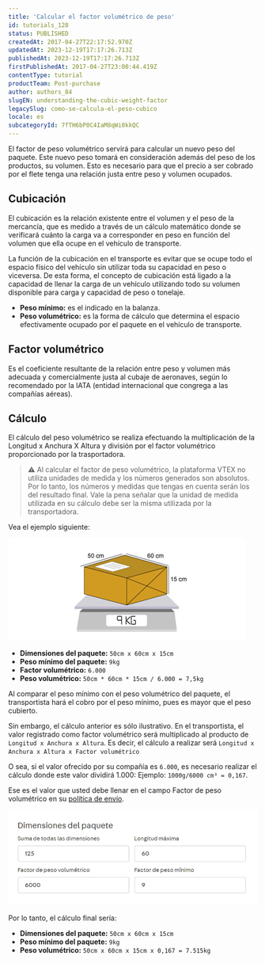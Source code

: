 ```yaml
---
title: 'Calcular el factor volumétrico de peso'
id: tutorials_128
status: PUBLISHED
createdAt: 2017-04-27T22:17:52.970Z
updatedAt: 2023-12-19T17:17:26.713Z
publishedAt: 2023-12-19T17:17:26.713Z
firstPublishedAt: 2017-04-27T23:00:44.419Z
contentType: tutorial
productTeam: Post-purchase
author: authors_84
slugEN: understanding-the-cubic-weight-factor
legacySlug: como-se-calcula-el-peso-cubico
locale: es
subcategoryId: 7fTH6bP0C4IaM8qWi0kkQC
---
```


El factor de peso volumétrico servirá para calcular un nuevo peso del paquete. Este nuevo peso tomará en consideración además del peso de los productos, su volumen. Esto es necesario para que el precio a ser cobrado por el flete tenga una relación justa entre peso y volumen ocupados.

## Cubicación

El cubicación es la relación existente entre el volumen y el peso de la mercancía, que es medido a través de un cálculo matemático donde se verificará cuánto la carga va a corresponder en peso en función del volumen que ella ocupe en el vehículo de transporte.

La función de la cubicación en el transporte es evitar que se ocupe todo el espacio físico del vehículo sin utilizar toda su capacidad en peso o viceversa. De esta forma, el concepto de cubicación está ligado a la capacidad de llenar la carga de un vehículo utilizando todo su volumen disponible para carga y capacidad de peso o tonelaje.

- __Peso mínimo:__ es el indicado en la balanza.
- __Peso volumétrico:__ es la forma de cálculo que determina el espacio efectivamente ocupado por el paquete en el vehículo de transporte.

## Factor volumétrico

Es el coeficiente resultante de la relación entre peso y volumen más adecuada y comercialmente justa al cubaje de aeronaves, según lo recomendado por la IATA (entidad internacional que congrega a las compañías aéreas).

## Cálculo

El cálculo del peso volumétrico se realiza efectuando la multiplicación de la Longitud x Anchura X Altura y división por el factor volumétrico proporcionado por la trasportadora.

> ⚠️ Al calcular el factor de peso volumétrico, la plataforma VTEX no utiliza unidades de medida y los números generados son absolutos. Por lo tanto, los números y medidas que tengas en cuenta serán los del resultado final. Vale la pena señalar que la unidad de medida utilizada en su cálculo debe ser la misma utilizada por la transportadora.

Vea el ejemplo siguiente:

![example_cubic_weight_es](https://raw.githubusercontent.com/vtexdocs/help-center-content/refs/heads/main/docs/es/tutorials/env%C3%ADo/estrat%C3%A9gia-de-env%C3%ADo/como-se-calcula-el-peso-cubico_1.jpg)

- __Dimensiones del paquete:__ `50cm x 60cm x 15cm`
- __Peso mínimo del paquete:__ `9kg`
- __Factor volumétrico:__ `6.000`
- __Peso volumétrico:__ `50cm * 60cm * 15cm / 6.000 = 7,5kg`

Al comparar el peso mínimo con el peso volumétrico del paquete, el transportista hará el cobro por el peso mínimo, pues es mayor que el peso cubierto.

Sin embargo, el cálculo anterior es sólo ilustrativo. En el transportista, el valor registrado como factor volumétrico será multiplicado al producto de `Longitud x Anchura x Altura`. Es decir, el cálculo a realizar será `Longitud x Anchura x Altura x Factor volumétrico`

O sea, si el valor ofrecido por su compañía es `6.000`, es necesario realizar el cálculo donde este valor dividirá 1.000: Ejemplo: `1000g/6000 cm³ = 0,167`.

Ese es el valor que usted debe llenar en el campo Factor de peso volumétrico en su [política de envío](https://help.vtex.com/es/tutorial/politica-de-envio--tutorials_140).

![cubic_weight_ES](https://raw.githubusercontent.com/vtexdocs/help-center-content/refs/heads/main/docs/es/tutorials/env%C3%ADo/estrat%C3%A9gia-de-env%C3%ADo/como-se-calcula-el-peso-cubico_2.png)

Por lo tanto, el cálculo final sería:

- __Dimensiones del paquete:__ `50cm x 60cm x 15cm`
- __Peso mínimo del paquete:__ `9kg`
- __Peso volumétrico:__ `50cm x 60cm x 15cm x 0,167 = 7.515kg`
